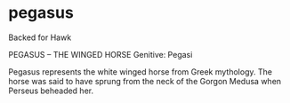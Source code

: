 # pegasus
Backed for Hawk

PEGASUS – THE WINGED HORSE
Genitive: Pegasi

Pegasus represents the white winged horse from Greek mythology. The horse was said to have sprung from the neck of the Gorgon Medusa when Perseus beheaded her.
